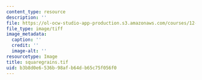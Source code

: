 ```yaml
---
content_type: resource
description: ''
file: https://ol-ocw-studio-app-production.s3.amazonaws.com/courses/12-524-mechanical-properties-of-rocks-fall-2005/b3b8d0e6536b98afb64db65c75f056f0_squaregrains.tif
file_type: image/tiff
image_metadata:
  caption: ''
  credit: ''
  image-alt: ''
resourcetype: Image
title: squaregrains.tif
uid: b3b8d0e6-536b-98af-b64d-b65c75f056f0
---
```

